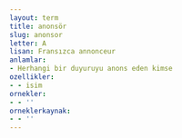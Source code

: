 ```yaml
---
layout: term
title: anonsör
slug: anonsor
letter: A
lisan: Fransızca annonceur
anlamlar:
- Herhangi bir duyuruyu anons eden kimse
ozellikler:
- - isim
ornekler:
- - ''
orneklerkaynak:
- - ''
---
```

